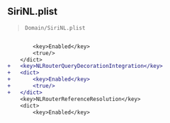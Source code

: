 ## SiriNL.plist

> `Domain/SiriNL.plist`

```diff

 		<key>Enabled</key>
 		<true/>
 	</dict>
+	<key>NLRouterQueryDecorationIntegration</key>
+	<dict>
+		<key>Enabled</key>
+		<true/>
+	</dict>
 	<key>NLRouterReferenceResolution</key>
 	<dict>
 		<key>Enabled</key>

```
